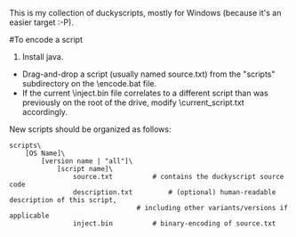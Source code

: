 This is my collection of duckyscripts, mostly for Windows (because it's an 
easier target :-P).

#To encode a script
1. Install java.
* Drag-and-drop a script (usually named source.txt) from the "scripts"
	subdirectory on the \encode.bat file.
* If the current \inject.bin file correlates to a different script than was
	previously on the root of the drive, modify \current_script.txt accordingly.
	
New scripts should be organized as follows:


```
scripts\
	[OS Name]\
		[version name | "all"]\
			[script name]\
				source.txt			# contains the duckyscript source code
				description.txt			# (optional) human-readable description of this script,
								# including other variants/versions if applicable
				inject.bin			# binary-encoding of source.txt
```
